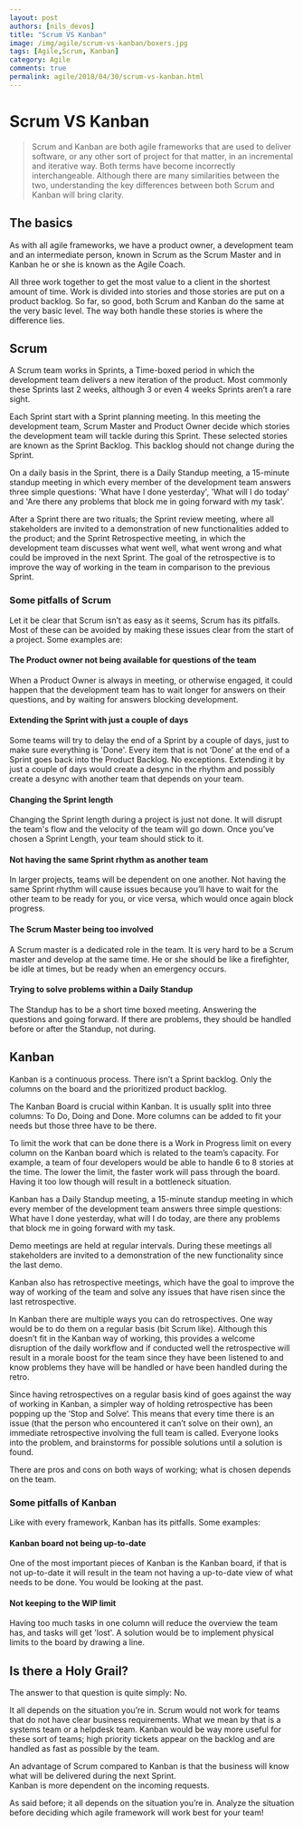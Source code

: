 ```yaml
---
layout: post
authors: [nils_devos]
title: "Scrum VS Kanban"
image: /img/agile/scrum-vs-kanban/boxers.jpg
tags: [Agile,Scrum, Kanban]
category: Agile
comments: true
permalink: agile/2018/04/30/scrum-vs-kanban.html
---
```


# Scrum VS Kanban

> Scrum and Kanban are both agile frameworks that are used to deliver software, or any other sort of project for that matter, in an incremental and iterative way. 
Both terms have become incorrectly interchangeable. Although there are many similarities between the two, 
understanding the key differences between both Scrum and Kanban will bring clarity. 

## The basics
As with all agile frameworks, we have a product owner, a development team and an intermediate person, 
known in Scrum as the Scrum Master and in Kanban he or she is known as the Agile Coach. 

 All three work together to get the most value to a client in the shortest amount of time.  Work is divided into stories and those stories are put on a product backlog. So far, so good, both Scrum and Kanban do the same at the very basic level. The way both handle these stories is where the difference lies. 

## Scrum

A Scrum team works in Sprints, a Time-boxed period in which the development team delivers a new iteration of the product.
Most commonly these Sprints last 2 weeks, although 3 or even 4 weeks Sprints aren’t a rare sight. 

Each Sprint start with a Sprint planning meeting. 
In this meeting the development team, Scrum Master and Product Owner decide which stories the development team will tackle during this Sprint. 
These selected stories are known as the Sprint Backlog. This backlog should not change during the Sprint. 

On a daily basis in the Sprint, there is a Daily Standup meeting, a 15-minute standup meeting in which every member of the development team answers three simple questions: 
'What have I done yesterday', 'What will I do today' and 'Are there any problems that block me in going forward with my task'.

After a Sprint there are two rituals; the Sprint review meeting, where all stakeholders are invited to a demonstration of new functionalities added to the product;
and the Sprint Retrospective meeting, in which the development team discusses what went well, what went wrong and what could be improved in the next Sprint.
The goal of the retrospective is to improve the way of working in the team in comparison to the previous Sprint.


### Some pitfalls of Scrum

Let it be clear that Scrum isn’t as easy as it seems, Scrum has its pitfalls.
Most of these can be avoided by making these issues clear from the start of a project.
Some examples are:

#### The Product owner not being available for questions of the team
When a Product Owner is always in meeting, or otherwise engaged, it could happen that the development team has to wait longer for answers on their questions, and by waiting for answers blocking development. 

#### Extending the Sprint with just a couple of days
Some teams will try to delay the end of a Sprint by a couple of days, just to make sure everything is 'Done'. 
Every item that is not ‘Done’ at the end of a Sprint goes back into the Product Backlog.
No exceptions. 
Extending it by just a couple of days would create a desync in the rhythm and possibly create a desync with another team that depends on your team.

#### Changing the Sprint length
Changing the Sprint length during a project is just not done. 
It will disrupt the team's flow and the velocity of the team will go down. 
Once you’ve chosen a Sprint Length, your team should stick to it.

#### Not having the same Sprint rhythm as another team
In larger projects, teams will be dependent on one another. 
Not having the same Sprint rhythm will cause issues because you’ll have to wait for the other team to be ready for you, or vice versa, which would once again block progress.

#### The Scrum Master being too involved
A Scrum master is a dedicated role in the team.
It is very hard to be a Scrum master and develop at the same time. 
He or she should be like a firefighter, be idle at times, but be ready when an emergency occurs. 

#### Trying to solve problems within a Daily Standup
The Standup has to be a short time boxed meeting. Answering the questions and going forward. 
If there are problems, they should be handled before or after the Standup, not during. 

## Kanban

Kanban is a continuous process. 
There isn’t a Sprint backlog. Only the columns on the board and the prioritized product backlog. 

The Kanban Board is crucial within Kanban. 
It is usually split into three columns: To Do, Doing and Done. 
More columns can be added to fit your needs but those three have to be there. 

To limit the work that can be done there is a Work in Progress limit on every column on the Kanban board which is related to the team’s capacity. 
For example, a team of four developers would be able to handle 6 to 8 stories at the time. 
The lower the limit, the faster work will pass through the board. 
Having it too low though will result in a bottleneck situation. 

Kanban has a Daily Standup meeting, a 15-minute standup meeting in which every member of the development team answers three simple questions: 
What have I done yesterday, what will I do today, are there any problems that block me in going forward with my task. 

Demo meetings are held at regular intervals.
During these meetings all stakeholders are invited to a demonstration of the new functionality since the last demo. 

Kanban also has retrospective meetings, which have the goal to improve the way of working of the team and solve any issues that have risen since the last retrospective. 

In Kanban there are multiple ways you can do retrospectives.
One way would be to do them on a regular basis (bit Scrum like). 
Although this doesn’t fit in the Kanban way of working,
this provides a welcome disruption of the daily workflow and if conducted well the retrospective will result in a morale boost for the team since they have been listened to and know problems they have will be handled or have been handled during the retro.

Since having retrospectives on a regular basis kind of goes against the way of working in Kanban, a simpler way of holding retrospective has been popping up the ‘Stop and Solve‘. 
This means that every time there is an issue (that the person who encountered it can’t solve on their own), 
an immediate retrospective involving the full team is called. Everyone looks into the problem, and brainstorms for possible solutions until a solution is found.

There are pros and cons on both ways of working; what is chosen depends on the team.

### Some pitfalls of Kanban

Like with every framework, Kanban has its pitfalls. 
Some examples:

#### Kanban board not being up-to-date
One of the most important pieces of Kanban is the Kanban board, if that is not up-to-date it will result in the team not having a up-to-date view of what needs to be done.
You would be looking at the past. 

#### Not keeping to the WIP limit
Having too much tasks in one column will reduce the overview the team has, and tasks will get 'lost'.
A solution would be to implement physical limits to the board by drawing a line. 

## Is there a Holy Grail?
The answer to that question is quite simply: No. 

It all depends on the situation you’re in. Scrum would not work for teams that do not have clear business requirements. 
What we mean by that is a systems team or a helpdesk team. 
Kanban would be way more useful for these sort of teams; high priority tickets appear on the backlog and are handled as fast as possible by the team. 

An advantage of Scrum compared to Kanban is that the business will know what will be delivered during the next Sprint.  
Kanban is more dependent on the incoming requests.

As said before; it all depends on the situation you’re in. Analyze the situation before deciding which agile framework will work best for your team!

